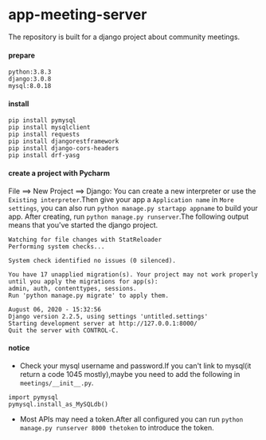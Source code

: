 # app-meeting-server
The repository is built for a django project about community meetings.


#### prepare
    python:3.8.3
    django:3.0.8
    mysql:8.0.18
  
#### install 
```text
pip install pymysql
pip install mysqlclient
pip install requests
pip install djangorestframework
pip install django-cors-headers
pip install drf-yasg
```

#### create a project with Pycharm
File ==> New Project ==> Django:
You can create a new interpreter or use the `Existing interpreter`.Then give your app a `Application name` in `More settings`, you can also run `python manage.py startapp appname` to build your app.
After creating, run `python manage.py runserver`.The following output means that you've started the django project. 
```text
Watching for file changes with StatReloader
Performing system checks...

System check identified no issues (0 silenced).

You have 17 unapplied migration(s). Your project may not work properly until you apply the migrations for app(s):
admin, auth, contenttypes, sessions.
Run 'python manage.py migrate' to apply them.

August 06, 2020 - 15:32:56
Django version 2.2.5, using settings 'untitled.settings'
Starting development server at http://127.0.0.1:8000/
Quit the server with CONTROL-C.

```

#### notice
- Check your mysql username and password.If you can't link to mysql(it return a code 1045 mostly),maybe you need to add the following in `meetings/__init__.py`.
```text
import pymysql
pymysql.install_as_MySQLdb()
```
- Most APIs may need a token.After all configured you can run `python manage.py runserver 8000 thetoken` to introduce the token.
 
